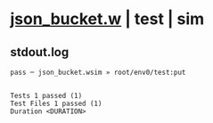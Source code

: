 # [json_bucket.w](../../../../../examples/tests/valid/json_bucket.w) | test | sim

## stdout.log
```log
pass ─ json_bucket.wsim » root/env0/test:put
 
 
Tests 1 passed (1)
Test Files 1 passed (1)
Duration <DURATION>
```

